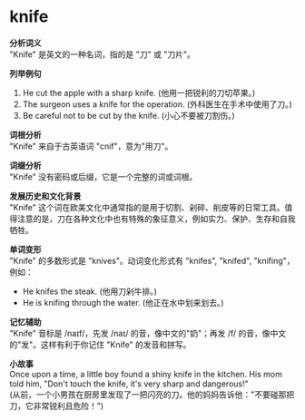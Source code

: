 # knife

**分析词义**  
"Knife" 是英文的一种名词，指的是 "刀" 或 "刀片"。

  

**列举例句**

  

1.  He cut the apple with a sharp knife. (他用一把锐利的刀切苹果。)
2.  The surgeon uses a knife for the operation. (外科医生在手术中使用了刀。)
3.  Be careful not to be cut by the knife. (小心不要被刀割伤。)

  

**词根分析**  
"Knife" 来自于古英语词 "cnif"，意为"用刀"。

  

**词缀分析**  
"Knife" 没有密码或后缀，它是一个完整的词或词根。

  

**发展历史和文化背景**  
"Knife" 这个词在欧美文化中通常指的是用于切割、剁碎、削皮等的日常工具。值得注意的是，刀在各种文化中也有特殊的象征意义，例如实力、保护、生存和自我牺牲。

  

**单词变形**  
"Knife" 的多数形式是 "knives"。动词变化形式有 "knifes", "knifed", "knifing"，例如：

  

*   He knifes the steak. (他用刀剁牛排。)
*   He is knifing through the water. (他正在水中划来划去。)

  

**记忆辅助**  
"Knife" 音标是 /naɪf/，先发 /naɪ/ 的音，像中文的"奶"；再发 /f/ 的音，像中文的"发"。这样有利于你记住 "Knife" 的发音和拼写。

  

**小故事**  
Once upon a time, a little boy found a shiny knife in the kitchen. His mom told him, "Don't touch the knife, it's very sharp and dangerous!"  
(从前，一个小男孩在厨房里发现了一把闪亮的刀。他的妈妈告诉他："不要碰那把刀，它非常锐利且危险！")
